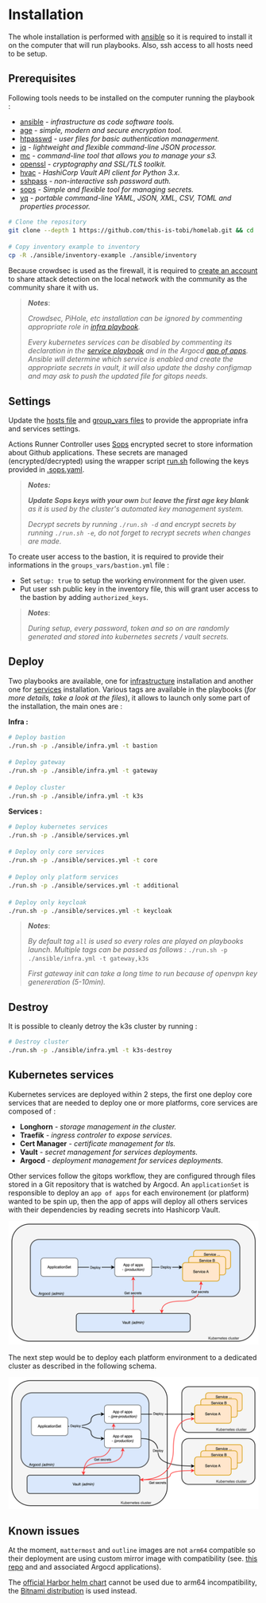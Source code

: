 # Installation

The whole installation is performed with [ansible](https://www.ansible.com/) so it is required to install it on the computer that will run playbooks. Also, ssh access to all hosts need to be setup.

## Prerequisites

Following tools needs to be installed on the computer running the playbook :
- [ansible](https://ansible.com) *- infrastructure as code software tools.*
- [age](https://github.com/FiloSottile/age) *- simple, modern and secure encryption tool.*
- [htpasswd](https://httpd.apache.org/docs/2.4/en/programs/htpasswd.html) *- user files for basic authentication managerment.*
- [jq](https://jqlang.github.io/jq/) *- lightweight and flexible command-line JSON processor.*
- [mc](https://min.io/docs/minio/linux/reference/minio-mc.html) *- command-line tool that allows you to manage your s3.*
- [openssl](https://www.openssl.org/) *- cryptography and SSL/TLS toolkit.*
- [hvac](https://hvac.readthedocs.io/en/stable/overview.html) *- HashiCorp Vault API client for Python 3.x.*
- [sshpass](https://sourceforge.net/projects/sshpass) *- non-interactive ssh password auth.*
- [sops](https://github.com/getsops/sops) *- Simple and flexible tool for managing secrets.*
- [yq](https://github.com/mikefarah/yq) *- portable command-line YAML, JSON, XML, CSV, TOML and properties processor.*

```sh
# Clone the repository
git clone --depth 1 https://github.com/this-is-tobi/homelab.git && cd ./homelab && rm -rf ./.git

# Copy inventory example to inventory
cp -R ./ansible/inventory-example ./ansible/inventory
```

Because crowdsec is used as the firewall, it is required to [create an account](https://app.crowdsec.net/) to share attack detection on the local network with the community as the community share it with us.

> __*Notes*__:
>
> *Crowdsec, PiHole, etc installation can be ignored by commenting appropriate role in [infra playbook](../ansible/infra.yml).*
>
> *Every kubernetes services can be disabled by commenting its declaration in the [service playbook](../ansible/services.yml) and in the Argocd [app of apps](../argocd/envs/production/application.yaml). Ansible will determine which service is enabled and create the appropriate secrets in vault, it will also update the dashy configmap and may ask to push the updated file for gitops needs.*


## Settings

Update the [hosts file](../ansible/inventory-example/hosts.yml) and [group_vars files](../ansible/inventory-example/group_vars/) to provide the appropriate infra and services settings.

Actions Runner Controller uses [Sops](https://github.com/getsops/sops) encrypted secret to store information about Github applications. These secrets are managed (encrypted/decrypted) using the wrapper script [run.sh](../run.sh) following the keys provided in [.sops.yaml](../.sops.yaml).

> *__Notes:__*
>
> *__Update Sops keys with your own__ but __leave the first age key blank__ as it is used by the cluster's automated key management system.*
>
> *Decrypt secrets by running `./run.sh -d` and encrypt secrets by running `./run.sh -e`, do not forget to recrypt secrets when changes are made.*


To create user access to the bastion, it is required to provide their informations in the `groups_vars/bastion.yml` file :
- Set `setup: true` to setup the working environment for the given user.
- Put user ssh public key in the inventory file, this will grant user access to the bastion by adding `authorized_keys`.

> __*Notes*__:
>
> *During setup, every password, token and so on are randomly generated and stored into kubernetes secrets / vault secrets.*

## Deploy

Two playbooks are available, one for [infrastructure](../ansible/infra.yml) installation and another one for [services](../ansible/services.yml) installation.
Various tags are available in the playbooks (*for more details, take a look at the files*), it allows to launch only some part of the installation, the main ones are :

__Infra :__
```sh
# Deploy bastion
./run.sh -p ./ansible/infra.yml -t bastion

# Deploy gateway
./run.sh -p ./ansible/infra.yml -t gateway

# Deploy cluster
./run.sh -p ./ansible/infra.yml -t k3s
```

__Services :__

```sh
# Deploy kubernetes services
./run.sh -p ./ansible/services.yml

# Deploy only core services
./run.sh -p ./ansible/services.yml -t core

# Deploy only platform services
./run.sh -p ./ansible/services.yml -t additional

# Deploy only keycloak
./run.sh -p ./ansible/services.yml -t keycloak
```

> __*Notes*__:
>
> *By default tag `all` is used so every roles are played on playbooks launch.*
> *Multiple tags can be passed as follows :* `./run.sh -p ./ansible/infra.yml -t gateway,k3s`
>
> *First gateway init can take a long time to run because of openvpn key genereration (5-10min).*

## Destroy

It is possible to cleanly detroy the k3s cluster by running :

```sh
# Destroy cluster
./run.sh -p ./ansible/infra.yml -t k3s-destroy
```

## Kubernetes services

Kubernetes services are deployed within 2 steps, the first one deploy core services that are needed to deploy one or more platforms, core services are composed of :
- __Longhorn__ *- storage management in the cluster.*
- __Traefik__ *- ingress controler to expose services.*
- __Cert Manager__ *- certificate management for tls.*
- __Vault__ *- secret management for services deployments.*
- __Argocd__ *- deployment management for services deployments.*

Other services follow the gitops workflow, they are configured through files stored in a Git repository that is watched by Argocd.
An `applicationSet` is responsible to deploy an `app of apps` for each environement (or platform) wanted to be spin up, then the app of apps will deploy all others services with their dependencies by reading secrets into Hashicorp Vault.

![gitops-01](images/gitops-01.drawio.png)

The next step would be to deploy each platform environment to a dedicated cluster as described in the following schema.

![gitops-02](images/gitops-02.drawio.png)

## Known issues

At the moment, `mattermost` and `outline` images are not `arm64` compatible so their deployment are using custom mirror image with compatibility (see. [this repo](https://github.com/this-is-tobi/multiarch-mirror) and and associated Argocd applications).

The [official Harbor helm chart](https://artifacthub.io/packages/helm/harbor/harbor) cannot be used due to arm64 incompatibility, the [Bitnami distribution](https://artifacthub.io/packages/helm/bitnami/harbor) is used instead.
